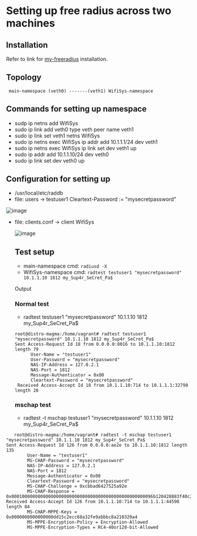 # Setting up free radius across two machines

## Installation
Refer to link for [my-freeradius](https://github.com/panyogesh/integration-magma/blob/main/utils/Radiusexperiments/freeradius_bringup_basic_test.md)  installation.

## Topology
 ``` main-namespace (veth0) -------(veth1) WifiSys-namespace```

## Commands for setting up namespace
* sudp ip netns add WifiSys
* sudo ip link add veth0 type veth peer name veth1
* sudo ip link set veth1 netns WifiSys
* sudo ip netns exec WifiSys ip addr add 10.1.1.1/24 dev veth1
* sudo ip netns exec WifiSys ip link set dev veth1 up
* sudo ip addr add 10.1.1.10/24 dev veth0
* sudo ip link set dev veth0 up

## Configuration for setting up 
- /usr/local/etc/raddb
- file: users -> testuser1    Cleartext-Password := "mysecretpassword"
  
![image](https://github.com/panyogesh/integration-magma/assets/69527565/c841c16e-6496-4f40-8a34-1a48430eea7f)

- file: clients.conf -> client WifiSys
  
  ![image](https://github.com/panyogesh/integration-magma/assets/69527565/2657c8fc-045f-46b5-8046-2dd9d70cde31)

  ## Test setup
  - main-namespace
     cmd:
     ```radiusd -X```
  - WifiSys-namespace
     cmd:
      ```radtest testuser1 "mysecretpassword" 10.1.1.10 1812 my_Sup4r_SeCret_Pa$```

  Output
  ### Normal test
  * radtest testuser1 "mysecretpassword" 10.1.1.10 1812 my_Sup4r_SeCret_Pa$
  ```
  root@distro-magma:/home/vagrant# radtest testuser1 "mysecretpassword" 10.1.1.10 1812 my_Sup4r_SeCret_Pa$
  Sent Access-Request Id 18 from 0.0.0.0:8016 to 10.1.1.10:1812 length 79
        User-Name = "testuser1"
        User-Password = "mysecretpassword"
        NAS-IP-Address = 127.0.2.1
        NAS-Port = 1812
        Message-Authenticator = 0x00
        Cleartext-Password = "mysecretpassword"
   Received Access-Accept Id 18 from 10.1.1.10:714 to 10.1.1.1:32790 length 20
   ```
  
  ### mschap test
   - radtest -t mschap testuser1 "mysecretpassword" 10.1.1.10 1812 my_Sup4r_SeCret_Pa$
```
   root@distro-magma:/home/vagrant# radtest -t mschap testuser1 "mysecretpassword" 10.1.1.10 1812 my_Sup4r_SeCret_Pa$
Sent Access-Request Id 126 from 0.0.0.0:ae2e to 10.1.1.10:1812 length 135
        User-Name = "testuser1"
        MS-CHAP-Password = "mysecretpassword"
        NAS-IP-Address = 127.0.2.1
        NAS-Port = 1812
        Message-Authenticator = 0x00
        Cleartext-Password = "mysecretpassword"
        MS-CHAP-Challenge = 0xcbbad6427525a92e
        MS-CHAP-Response = 0x000100000000000000000000000000000000000000000000000096b120428883f40c34ac8d50b6d8832a9ade48bce9eb8cd3
Received Access-Accept Id 126 from 10.1.1.10:714 to 10.1.1.1:44590 length 84
        MS-CHAP-MPPE-Keys = 0x0000000000000000dd15c2ecc68a32fe9abbbc8a210320a4
        MS-MPPE-Encryption-Policy = Encryption-Allowed
        MS-MPPE-Encryption-Types = RC4-40or128-bit-Allowed
```
